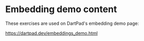# Embedding demo content

These exercises are used on DartPad's embedding demo page:

https://dartpad.dev/embeddings_demo.html

